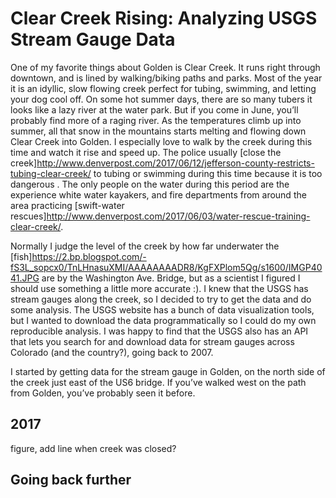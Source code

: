 
# Clear Creek Rising: Analyzing USGS Stream Gauge Data

One of my favorite things about Golden is Clear Creek. It runs right through downtown, and is lined by walking/biking paths and parks. Most of the year it is an idyllic, slow flowing creek perfect for tubing, swimming, and letting your dog cool off. On some hot summer days, there are so many tubers it looks like a lazy river at the water park. But if you come in June, you’ll probably find more of a raging river. As the temperatures climb up into summer, all that snow in the mountains starts melting and flowing down Clear Creek into Golden. I especially love to walk by the creek during this time and watch it rise and speed up. The police usually [close the creek]<http://www.denverpost.com/2017/06/12/jefferson-county-restricts-tubing-clear-creek/> to tubing or swimming during this time because it is too dangerous . The only people on the water during this period are the experience white water kayakers, and fire departments from around the area practicing [swift-water rescues]<http://www.denverpost.com/2017/06/03/water-rescue-training-clear-creek/>. 





Normally I judge the level of the creek by how far underwater the [fish]<https://2.bp.blogspot.com/-fS3L_sopcx0/TnLHnasuXMI/AAAAAAAADR8/KgFXPlom5Qg/s1600/IMGP4041.JPG> are by the Washington Ave. Bridge, but as a scientist I figured I should use something a little more accurate :). I knew that the USGS has stream gauges along the creek, so I decided to try to get the data and do some analysis. The USGS website has a bunch of data visualization tools, but I wanted to download the data programmatically so I could do my own reproducible analysis. I was happy to find that the USGS also has an API that lets you search for and download data for stream gauges across Colorado (and the country?), going back to 2007. 

I started by getting data for the stream gauge in Golden, on the north side of the creek just east of the US6 bridge. If you’ve walked west on the path from Golden, you’ve probably seen it before. 

## 2017 

figure, add line when creek was closed?


## Going back further





